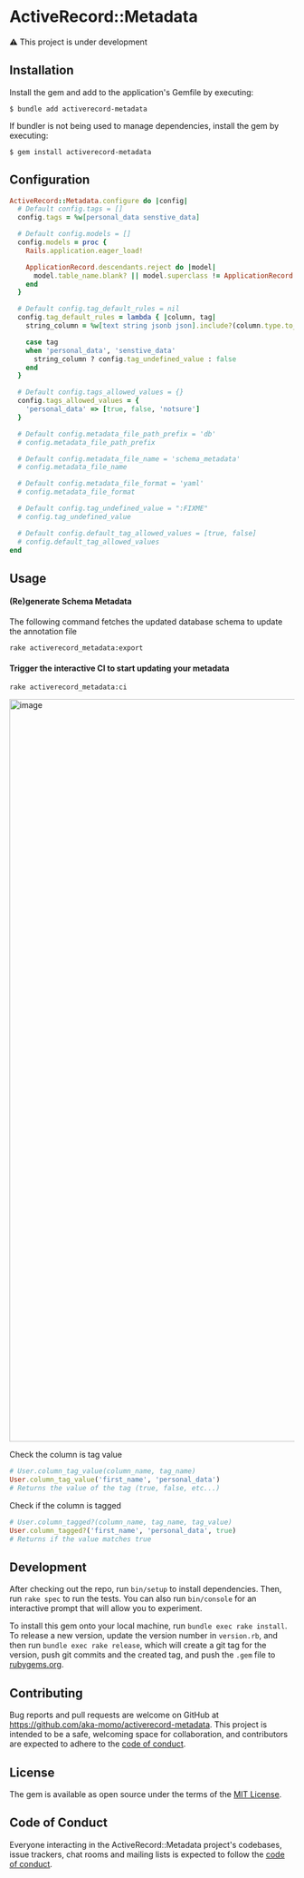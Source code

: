 # ActiveRecord::Metadata

⚠️ This project is under development

## Installation

Install the gem and add to the application's Gemfile by executing:

    $ bundle add activerecord-metadata

If bundler is not being used to manage dependencies, install the gem by executing:

    $ gem install activerecord-metadata

## Configuration

```ruby
ActiveRecord::Metadata.configure do |config|
  # Default config.tags = []
  config.tags = %w[personal_data senstive_data]

  # Default config.models = []
  config.models = proc {
    Rails.application.eager_load!

    ApplicationRecord.descendants.reject do |model|
      model.table_name.blank? || model.superclass != ApplicationRecord
    end
  }

  # Default config.tag_default_rules = nil
  config.tag_default_rules = lambda { |column, tag|
    string_column = %w[text string jsonb json].include?(column.type.to_s)

    case tag
    when 'personal_data', 'senstive_data'
      string_column ? config.tag_undefined_value : false
    end
  }

  # Default config.tags_allowed_values = {}
  config.tags_allowed_values = {
    'personal_data' => [true, false, 'notsure']
  }

  # Default config.metadata_file_path_prefix = 'db'
  # config.metadata_file_path_prefix

  # Default config.metadata_file_name = 'schema_metadata'
  # config.metadata_file_name

  # Default config.metadata_file_format = 'yaml'
  # config.metadata_file_format

  # Default config.tag_undefined_value = ":FIXME"
  # config.tag_undefined_value

  # Default config.default_tag_allowed_values = [true, false]
  # config.default_tag_allowed_values
end
```

## Usage

#### (Re)generate Schema Metadata
The following command fetches the updated database schema to update the annotation file
```
rake activerecord_metadata:export
```

#### Trigger the interactive CI to start updating your metadata
```
rake activerecord_metadata:ci
```
<img width="1309" alt="image" src="https://github.com/aka-momo/activerecord-metadata/assets/1743388/29b72ffb-df22-4509-8e84-3db72d0055e2">


Check the column is tag value
```ruby
# User.column_tag_value(column_name, tag_name)
User.column_tag_value('first_name', 'personal_data')
# Returns the value of the tag (true, false, etc...)
```

Check if the column is tagged
```ruby
# User.column_tagged?(column_name, tag_name, tag_value)
User.column_tagged?('first_name', 'personal_data', true)
# Returns if the value matches true
```


## Development

After checking out the repo, run `bin/setup` to install dependencies. Then, run `rake spec` to run the tests. You can also run `bin/console` for an interactive prompt that will allow you to experiment.

To install this gem onto your local machine, run `bundle exec rake install`. To release a new version, update the version number in `version.rb`, and then run `bundle exec rake release`, which will create a git tag for the version, push git commits and the created tag, and push the `.gem` file to [rubygems.org](https://rubygems.org).

## Contributing

Bug reports and pull requests are welcome on GitHub at https://github.com/aka-momo/activerecord-metadata. This project is intended to be a safe, welcoming space for collaboration, and contributors are expected to adhere to the [code of conduct](https://github.com/aka-momo/activerecord-metadata/blob/main/CODE_OF_CONDUCT.md).

## License

The gem is available as open source under the terms of the [MIT License](https://opensource.org/licenses/MIT).

## Code of Conduct

Everyone interacting in the ActiveRecord::Metadata project's codebases, issue trackers, chat rooms and mailing lists is expected to follow the [code of conduct](https://github.com/aka-momo/activerecord-metadata/blob/main/CODE_OF_CONDUCT.md).
